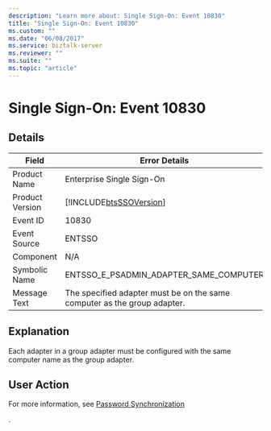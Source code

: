 ```yaml
---
description: "Learn more about: Single Sign-On: Event 10830"
title: "Single Sign-On: Event 10830"
ms.custom: ""
ms.date: "06/08/2017"
ms.service: biztalk-server
ms.reviewer: ""
ms.suite: ""
ms.topic: "article"
---
```

# Single Sign-On: Event 10830
## Details  
  
| Field | Error Details |
|-----------------|--------------------------------------------------------------------------|
|  Product Name   |                        Enterprise Single Sign-On                         |
| Product Version |        [!INCLUDE[btsSSOVersion](../includes/btsssoversion-md.md)]        |
|    Event ID     |                                  10830                                   |
|  Event Source   |                                  ENTSSO                                  |
|    Component    |                                   N/A                                    |
|  Symbolic Name  |                  ENTSSO_E_PSADMIN_ADAPTER_SAME_COMPUTER                  |
|  Message Text   | The specified adapter must be on the same computer as the group adapter. |
  
## Explanation  
 Each adapter in a group adapter must be configured with the same computer name as the group adapter.  
  
## User Action  
 For more information, see [Password Synchronization](../core/password-synchronization2.md)  
  
 .
